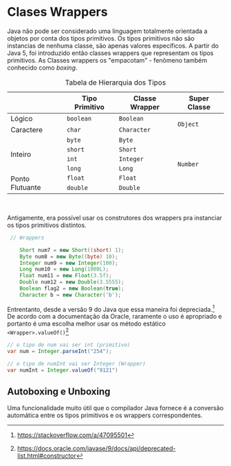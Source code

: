 # Clases Wrappers

Java não pode ser considerado uma linguagem totalmente orientada a objetos por conta dos tipos primitivos. Os tipos primitivos não são instancias de nenhuma classe, são apenas valores específicos. A partir do Java 5, foi introduzido então classes wrappers que representam os tipos primitivos. As Classes wrappers os "empacotam" - fenômeno também conhecido como *boxing*.   

<table>
  <caption>
    Tabela de Hierarquia dos Tipos
  </caption>
  <thead>
    <tr>
      <th></th>
      <th>Tipo Primitivo</th>
      <th>Classe Wrapper</th>
      <th>Super Classe</th>
    </tr>
  </thead>
  <tbody>
    <tr>
      <td>Lógico</td>
      <td>
        <code>boolean</code>
      </td>
      <td>
        <code>Boolean</code>
      </td>
      <td rowspan="2">
        <code>Object</code>
      </td>
    </tr>
    <tr>
      <td>Caractere</td>
      <td>
        <code>char</code>
      </td>
      <td>
        <code>Character</code>
      </td>
    </tr>
    <tr>
      <td rowspan="4">Inteiro</td>
      <td>
        <code>byte</code>
      </td>
      <td>
        <code>Byte</code>
      </td>
      <td rowspan="6">
        <code>Number</code>
      </td>
    </tr>
    <tr>
      <td>
        <code>short</code>
      </td>
      <td>
        <code>Short</code>
      </td>
    </tr>
    <tr>
      <td>
        <code>int</code>
      </td>
      <td>
        <code>Integer</code>
      </td>
    </tr>
    <tr>
      <td>
        <code>long</code>
      </td>
      <td>
        <code>Long</code>
      </td>
    </tr>
    <tr>
      <td rowspan="2">Ponto Flutuante</td>
      <td>
        <code>float</code>
      </td>
      <td>
        <code>Float</code>
      </td>
    </tr>
    <tr>
      <td>
        <code>double</code>
      </td>
      <td>
        <code>Double</code>
      </td>
    </tr>
  </tbody>
</table>
<br>

Antigamente, era possível usar os construtores dos wrappers pra instanciar os tipos primitivos distintos.  

```java
 // Wrappers

    Short num7 = new Short((short) 1);
    Byte num8 = new Byte((byte) 10);
    Integer num9 = new Integer(100);
    Long num10 = new Long(1000L);
    Float num11 = new Float(3.5f);
    Double num12 = new Double(3.5555);
    Boolean flag2 = new Boolean(true);
    Character b = new Character('b');
```

Entrentanto, desde a versão 9 do Java que essa maneira foi depreciada.[^1] De acordo com a documentação da Oracle, raramente o uso é apropriado e portanto é uma escolha melhor usar os método estático `<Wrapper>.valueOf()`[^2]

```java
// o tipo de num vai ser int (primitivo)
var num = Integer.parseInt("254");

// o tipo de numInt vai ser Integer (Wrapper)
var numInt = Integer.valueOf("9121")
```

## Autoboxing e Unboxing
Uma funcionalidade muito útil que o compilador Java fornece é a conversão automática entre os tipos primitivos e os wrappers correspondentes.




[^1]: https://stackoverflow.com/a/47095501
[^2]: https://docs.oracle.com/javase/9/docs/api/deprecated-list.html#constructor